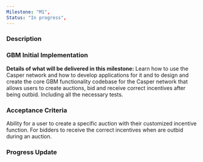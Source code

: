 ```yaml
---
Milestone: "M1",
Status: "In progress",
---
```

<!--lang:en--> 
### Description
### GBM Initial Implementation

**Details of what will be delivered in this milestone:**
Learn how to use the Casper network and how to develop applications for it and to design and create the core GBM functionality codebase for the Casper network that allows users to create auctions, bid and receive correct incentives after being outbid. Including all the necessary tests.


### Acceptance Criteria

Ability for a user to create a specific auction with their customized incentive function. 
For bidders to receive the correct incentives when are outbid during an auction.

### Progress Update

